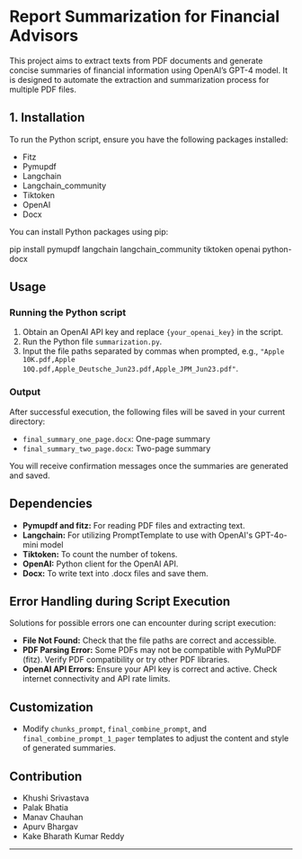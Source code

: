 # Report Summarization for Financial Advisors

This project aims to extract texts from PDF documents and generate concise summaries of financial information using OpenAI’s GPT-4 model. It is designed to automate the extraction and summarization process for multiple PDF files.

## 1. Installation

To run the Python script, ensure you have the following packages installed:

- Fitz
- Pymupdf
- Langchain
- Langchain_community
- Tiktoken
- OpenAI
- Docx

You can install Python packages using pip:

pip install pymupdf langchain langchain_community tiktoken openai python-docx


## Usage

### Running the Python script

1. Obtain an OpenAI API key and replace `{your_openai_key}` in the script.
2. Run the Python file `summarization.py`.
3. Input the file paths separated by commas when prompted, e.g., `"Apple 10K.pdf,Apple 10Q.pdf,Apple_Deutsche_Jun23.pdf,Apple_JPM_Jun23.pdf"`.

### Output

After successful execution, the following files will be saved in your current directory:

- `final_summary_one_page.docx`: One-page summary
- `final_summary_two_page.docx`: Two-page summary

You will receive confirmation messages once the summaries are generated and saved.

## Dependencies

- **Pymupdf and fitz:** For reading PDF files and extracting text.
- **Langchain:** For utilizing PromptTemplate to use with OpenAI's GPT-4o-mini model
- **Tiktoken:** To count the number of tokens.
- **OpenAI:** Python client for the OpenAI API.
- **Docx:** To write text into .docx files and save them.



## Error Handling during Script Execution

Solutions for possible errors one can encounter during script execution:

- **File Not Found:** Check that the file paths are correct and accessible.
- **PDF Parsing Error:** Some PDFs may not be compatible with PyMuPDF (fitz). Verify PDF compatibility or try other PDF libraries.
- **OpenAI API Errors:** Ensure your API key is correct and active. Check internet connectivity and API rate limits.

## Customization

- Modify `chunks_prompt`, `final_combine_prompt`, and `final_combine_prompt_1_pager` templates to adjust the content and style of generated summaries.

## Contribution
- Khushi Srivastava
- Palak Bhatia
- Manav Chauhan
- Apurv Bhargav
- Kake Bharath Kumar Reddy 
---

